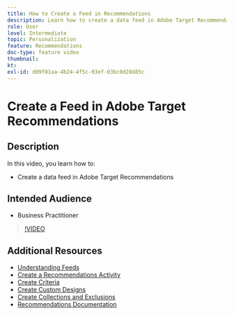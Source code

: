 ```yaml
---
title: How to Create a Feed in Recommendations
description: Learn how to create a data feed in Adobe Target Recommendations
role: User
level: Intermediate
topic: Personalization
feature: Recommendations
doc-type: feature video
thumbnail:
kt:
exl-id: d09f01aa-4b24-4f5c-93ef-03bc0d28d85c
---
```

# Create a Feed in Adobe Target Recommendations

## Description

In this video, you learn how to:

* Create a data feed in Adobe Target Recommendations

## Intended Audience

* Business Practitioner

>[!VIDEO](https://video.tv.adobe.com/v/27696?quality=12)

## Additional Resources

* [Understanding Feeds](understanding-feeds.md)
* [Create a Recommendations Activity](create-a-recommendations-activity.md)
* [Create Criteria](create-criteria.md)
* [Create Custom Designs](create-custom-designs.md)
* [Create Collections and Exclusions](create-collections-and-exclusions.md)
* [Recommendations Documentation](https://docs.adobe.com/content/help/en/target/using/recommendations/recommendations.html)
